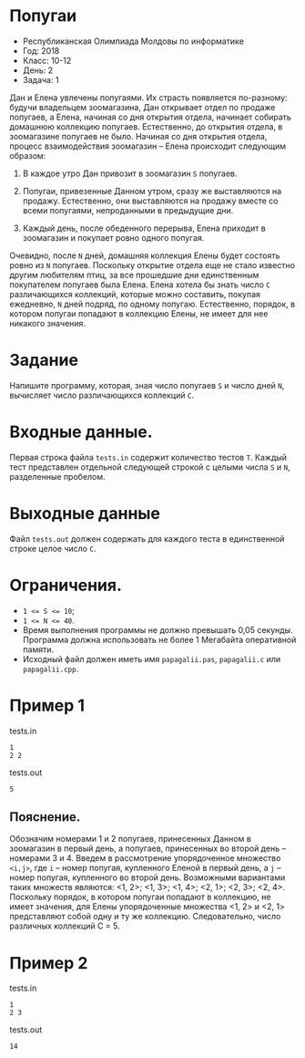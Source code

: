 # Попугаи
* Республиканская Олимпиада Молдовы по информатике
* Год: 2018
* Класс: 10-12
* День: 2
* Задача: 1

Дан и Елена увлечены попугаями. Их страсть появляется по-разному: будучи
владельцем зоомагазина, Дан открывает отдел по продаже попугаев, а Елена, начиная со дня
открытия отдела, начинает собирать домашнюю коллекцию попугаев. Естественно, до
открытия отдела, в зоомагазине попугаев не было.
Начиная со дня открытия отдела, процесс взаимодействия зоомагазин – Елена
происходит следующим образом:

1. В каждое утро Дан привозит в зоомагазин `S` попугаев.

2. Попугаи, привезенные Данном утром, сразу же выставляются на продажу.
Естественно, они выставляются на продажу вместе со всеми попугаями,
непроданными в предыдущие дни.

3. Каждый день, после обеденного перерыва, Елена приходит в зоомагазин и покупает
ровно одного попугая.


Очевидно, после `N` дней, домашняя коллекция Елены будет состоять ровно из `N`
попугаев. Поскольку открытие отдела еще не стало известно другим любителям птиц, за все
прошедшие дни единственным покупателем попугаев была Елена.
Елена хотела бы знать число `C` различающихся коллекций, которые можно составить,
покупая ежедневно, `N` дней подряд, по одному попугаю. 
Естественно, порядок, в котором попугаи попадают в коллекцию Елены, не имеет для нее никакого значения.

# Задание 
Напишите программу, которая, зная число попугаев `S` и число дней `N`,
вычисляет число различающихся коллекций `C`.

# Входные данные. 
Первая строка файла `tests.in` содержит количество тестов `T`.
Каждый тест представлен отдельной следующей строкой с целыми числа `S` и `N`, разделенные пробелом.

# Выходные данные 
Файл `tests.out` должен содержать для каждого теста в единственной строке целое число `C`.

# Ограничения. 
* `1 <= S <= 10`; 
* `1 <= N <= 40`. 
* Время выполнения программы не должно превышать 0,05 секунды. 
Программа должна использовать не более 1 Мегабайта оперативной памяти. 
* Исходный файл должен иметь имя `papagalii.pas`, `papagalii.c` или `papagalii.cpp`.


# Пример 1
tests.in
```
1
2 2
```

tests.out
```
5
```

## Пояснение. 
Обозначим номерами 1 и 2 попугаев, принесенных Данном в зоомагазин в
первый день, а попугаев, принесенных во второй день – номерами 3 и 4. Введем в
рассмотрение упорядоченное множество `<i,j>`, где `i` – номер попугая, купленного Еленой в
первый день, а `j` – номер попугая, купленного во второй день. Возможными вариантами
таких множеств являются: <1, 2>; <1, 3>; <1, 4>; <2, 1>; <2, 3>; <2, 4>. Поскольку порядок, в
котором попугаи попадают в коллекцию, не имеет значения, для Елены упорядоченные
множества <1, 2> и <2, 1> представляют собой одну и ту же коллекцию. Следовательно,
число различных коллекций C = 5.


# Пример 2
tests.in
```
1
2 3
```

tests.out
```
14
```
